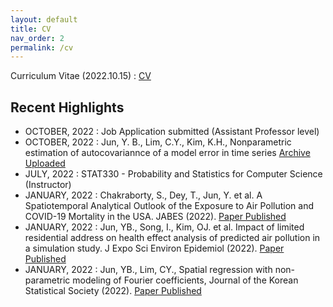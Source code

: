 ```yaml
---
layout: default
title: CV
nav_order: 2
permalink: /cv
---
```


Curriculum Vitae (2022.10.15) : [CV](https://github.com/junpeea/junpeea.github.io/blob/main/cv/221015_CV_JYB.pdf) 


## Recent Highlights

* OCTOBER, 2022 : Job Application submitted (Assistant Professor level)
* OCTOBER, 2022 : Jun, Y. B., Lim, C.Y., Kim, K.H., Nonparametric estimation of autocovariannce of a model error in time series [Archive Uploaded](https://doi.org/10.48550/arXiv.2210.07457)
* JULY,   2022 : STAT330 - Probability and Statistics for Computer Science (Instructor)
* JANUARY, 2022 : Chakraborty, S., Dey, T., Jun, Y. et al. A Spatiotemporal Analytical Outlook of the Exposure to Air Pollution and COVID-19 Mortality in the USA. JABES (2022). [Paper Published](https://doi.org/10.1007/s13253-022-00487-1)
* JANUARY, 2022 : Jun, YB., Song, I., Kim, OJ. et al. Impact of limited residential address on health effect analysis of predicted air pollution in a simulation study. J Expo Sci Environ Epidemiol (2022). [Paper Published](https://doi.org/10.1038/s41370-022-00412-1)
* JANUARY, 2022 : Jun, YB., Lim, CY., Spatial regression with non-parametric modeling of Fourier coefficients, Journal of the Korean Statistical Society (2022). [Paper Published](https://doi.org/10.1007/s42952-021-00156-y)
 
